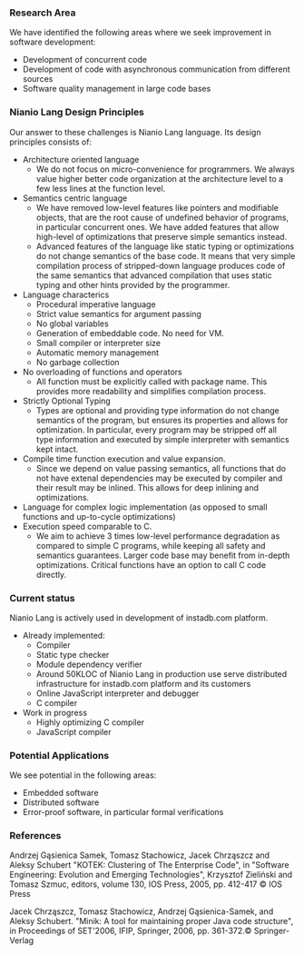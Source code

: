 ### Research Area

We have identified the following areas where we seek improvement in software development:

* Development of concurrent code
* Development of code with asynchronous communication from different sources
* Software quality management in large code bases

### Nianio Lang Design Principles

Our answer to these challenges is Nianio Lang language. Its design principles consists of:

* Architecture oriented language
  * We do not focus on micro-convenience for programmers. We always value higher better code organization at the architecture level to a few less lines at the function level.
* Semantics centric language
  * We have removed low-level features like pointers and modifiable objects, that are the root cause of undefined behavior of programs, in particular concurrent ones. We have added features that allow high-level of optimizations that preserve simple semantics instead.
  * Advanced features of the language like static typing or optimizations do not change semantics of the base code. It means that very simple compilation process of stripped-down language produces code of the same semantics that advanced compilation that uses static typing and other hints provided by the programmer.
* Language characterics
  * Procedural imperative language
  * Strict value semantics for argument passing
  * No global variables
  * Generation of embeddable code. No need for VM.
  * Small compiler or interpreter size
  * Automatic memory management
  * No garbage collection
* No overloading of functions and operators
  * All function must be explicitly called with package name. This provides more readability and simplifies compilation process.
* Strictly Optional Typing
  * Types are optional and providing type information do not change semantics of the program, but ensures its properties and allows for optimization. In particular, every program may be stripped off all type information and executed by simple interpreter with semantics kept intact.
* Compile time function execution and value expansion.
  * Since we depend on value passing semantics, all functions that do not have extenal dependencies may be executed by compiler and their result may be inlined. This allows for deep inlining and optimizations.
* Language for complex logic implementation (as opposed to small functions and up-to-cycle optimizations)
* Execution speed comparable to C.
  * We aim to achieve 3 times low-level performance degradation as compared to simple C programs, while keeping all safety and semantics guarantees. Larger code base may benefit from in-depth optimizations. Critical functions have an option to call C code directly.

### Current status

Nianio Lang is actively used in development of instadb.com platform.

* Already implemented:
  * Compiler
  * Static type checker
  * Module dependency verifier
  * Around 50KLOC of Nianio Lang in production use serve distributed infrastructure for instadb.com platform and its customers
  * Online JavaScript interpreter and debugger
  * C compiler
* Work in progress
  * Highly optimizing C compiler
  * JavaScript compiler

### Potential Applications

We see potential in the following areas:

* Embedded software
* Distributed software
* Error-proof software, in particular formal verifications

### References

Andrzej Gąsienica Samek, Tomasz Stachowicz, Jacek Chrząszcz and Aleksy Schubert "KOTEK: Clustering of The Enterprise Code", in "Software Engineering: Evolution and Emerging Technologies", Krzysztof Zieliński and Tomasz Szmuc, editors, volume 130, IOS Press, 2005, pp. 412-417 © IOS Press 

Jacek Chrząszcz, Tomasz Stachowicz, Andrzej Gąsienica-Samek, and Aleksy Schubert. "Minik: A tool for maintaining proper Java code structure", in Proceedings of SET'2006, IFIP, Springer, 2006, pp. 361-372.© Springer-Verlag 

